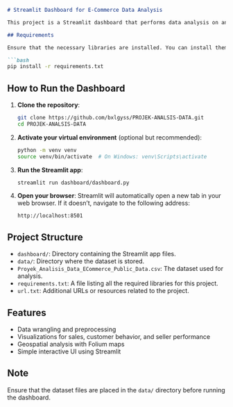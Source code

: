 ```markdown
# Streamlit Dashboard for E-Commerce Data Analysis

This project is a Streamlit dashboard that performs data analysis on an E-Commerce Public Dataset. The dashboard includes data wrangling, exploratory data analysis, visualizations, and a simple dashboard interface.

## Requirements

Ensure that the necessary libraries are installed. You can install them by running:

```bash
pip install -r requirements.txt
```

## How to Run the Dashboard

1. **Clone the repository**:
   ```bash
   git clone https://github.com/bxlgyss/PROJEK-ANALSIS-DATA.git
   cd PROJEK-ANALSIS-DATA
   ```

2. **Activate your virtual environment** (optional but recommended):
   ```bash
   python -m venv venv
   source venv/bin/activate  # On Windows: venv\Scripts\activate
   ```

3. **Run the Streamlit app**:
   ```bash
   streamlit run dashboard/dashboard.py
   ```

4. **Open your browser**:
   Streamlit will automatically open a new tab in your web browser. If it doesn’t, navigate to the following address:
   ```
   http://localhost:8501
   ```

## Project Structure

- `dashboard/`: Directory containing the Streamlit app files.
- `data/`: Directory where the dataset is stored.
- `Proyek_Analisis_Data_ECommerce_Public_Data.csv`: The dataset used for analysis.
- `requirements.txt`: A file listing all the required libraries for this project.
- `url.txt`: Additional URLs or resources related to the project.

## Features

- Data wrangling and preprocessing
- Visualizations for sales, customer behavior, and seller performance
- Geospatial analysis with Folium maps
- Simple interactive UI using Streamlit

## Note

Ensure that the dataset files are placed in the `data/` directory before running the dashboard.
```
